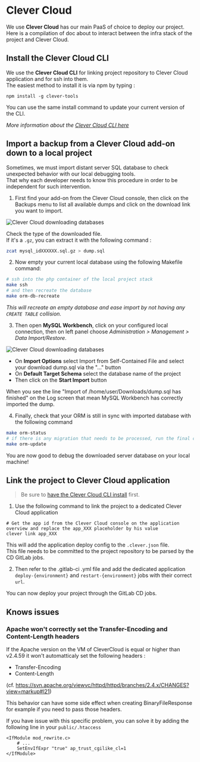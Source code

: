 # Clever Cloud

We use **Clever Cloud** has our main PaaS of choice to deploy our project.
Here is a compilation of doc about to interact between the infra stack of the project and Clever Cloud.

## Install the Clever Cloud CLI

We use the **Clever Cloud CLI** for linking project repository to Clever Cloud application and for ssh into them.  
The easiest method to install it is via npm by typing :

```shell
npm install -g clever-tools
```

You can use the same install command to update your current version of the CLI.

_More information about the [Clever Cloud CLI here](https://developers.clever-cloud.com/doc/cli/)_

## Import a backup from a Clever Cloud add-on down to a local project

Sometimes, we must import distant server SQL database to check unexpected behavior with our local debugging tools.    
That why each developer needs to know this procedure in order to be independent for such intervention. 

1. First find your add-on from the Clever Cloud console, then click on the Backups menu to list all available dumps and click on the download link you want to import.

![Clever Cloud downloading databases](images/cc_download_db.png)

Check the type of the downloaded file.  
If it's a `.gz`, you can extract it with the following command :

```bash
zcat mysql_idXXXXXX.sql.gz > dump.sql
```

2. Now empty your current local database using the following Makefile command:

```bash
# ssh into the php container of the local project stack
make ssh
# and then recreate the database
make orm-db-recreate
```

_This will recreate an empty database and ease import by not having any `CREATE TABLE` collision._ 

3. Then open **MySQL Workbench**, click on your configured local connection, then on left panel choose _Administration > Management > Data Import/Restore_.

![Clever Cloud downloading databases](images/sql_workbench_import.png)

- On **Import Options** select Import from Self-Contained File and select your download dump.sql via the "..." button
- On **Default Target Schema** select the database name of the project
- Then click on the **Start Import** button

When you see the line "Import of /home/user/Downloads/dump.sql has finished" on the Log screen that mean MySQL Workbench has correctly imported the dump.

4. Finally, check that your ORM is still in sync with imported database with the following command

```bash
make orm-status
# if there is any migration that needs to be processed, run the final command
make orm-update
```

You are now good to debug the downloaded server database on your local machine!

## Link the project to Clever Cloud application

> Be sure to [have the Clever Cloud CLI install](https://github.com/smartbooster/symfony-docker/blob/main/docs/clevercloud.md#install-the-clever-cloud-cli) first.

1. Use the following command to link the project to a dedicated Clever Cloud application

```shell
# Get the app id from the Clever Cloud console on the application overview and replace the app_XXX placeholder by his value
clever link app_XXX
```

This will add the application deploy config to the `.clever.json` file.  
This file needs to be committed to the project repository to be parsed by the CD GitLab jobs.

2. Then refer to the .gitlab-ci .yml file and add the dedicated application `deploy-{environment}` and `restart-{environment}` jobs with their correct `url`.

You can now deploy your project through the GitLab CD jobs.

## Knows issues

### Apache won't correctly set the Transfer-Encoding and Content-Length headers

If the Apache version on the VM of CleverCloud is equal or higher than v2.4.59 it won't automatticaly set the following headers :
- Transfer-Encoding
- Content-Length

(cf. https://svn.apache.org/viewvc/httpd/httpd/branches/2.4.x/CHANGES?view=markup#l21)

This behavior can have some side effect when creating BinaryFileResponse for example if you need to pass those headers.

If you have issue with this specific problem, you can solve it by adding the following line in your `public/.htaccess` 

```apacheconf
<IfModule mod_rewrite.c>
    # ...
    SetEnvIfExpr "true" ap_trust_cgilike_cl=1
</IfModule>
```
